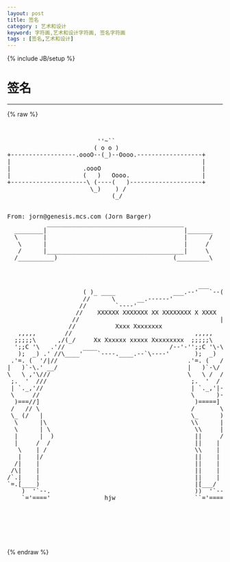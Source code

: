 ```yaml
---
layout: post
title: 签名
category : 艺术和设计
keyword: 字符画,艺术和设计字符画, 签名字符画
tags : [签名,艺术和设计]
---
```

{% include JB/setup %}
# 签名
---
{% raw %}
<pre>


                         &#039;&#039;~``
                        ( o o )
+------------------.oooO--(_)--Oooo.------------------+
|                                                     |
|                    .oooO                            |
|                    (   )   Oooo.                    |
+---------------------\ (----(   )--------------------+
                       \_)    ) /
                             (_/


From: jorn@genesis.mcs.com (Jorn Barger)
           ______________________________________
  ________|                                      |_______
  \       |                                      |      /
   \      |                                      |     /
   /      |______________________________________|     \
  /__________)                                (_________\



                                                     ___
                     ( )_ ____                ___.--&#039;   `--(  )
                     //      \      __.------&#039;              ||
                    //        `----&#039;                        ||
                   //    XXXXXX XXXXXXX XX XXXXXXXX X XXXX  ||
                  //                                       ||
                 //           Xxxx Xxxxxxxx                 ||
   ,,,,,        //                                  ,,,,,   ||
  ;;;;;\      ,/(_/     Xx Xxxxxx xxxxx Xxxxxxxxx  ;;;;;\   ||
  &#039;;;C &#039;\   .&#039;//     ____                    /--&#039;-&#039;&#039;;;C &#039;\-\|-:
   );  _) .&#039; //\____&#039;    `----.____.--`\----&#039;       );  _)  / :
 .&#039;=. (  &#039;/|//                                    .&#039;=. (   / /
|   )`-\.&#039; __/                                    |   )`-\/ /|
\   \ ,&#039;\///                                      \   \ /  /||
 ;.  &#039;  ///                                        ;.  &#039;  / ||
 | `._,&#039;//                                         | `._,&#039;|-||:
 \     //                                          \      )-||:
  )===//]                                           )=====] ||
 /   // \                                          /       \||
 \_ (/   |                                         \_      )||
  \      |\                                        \\      |
  \      | \                                        \\     |
  |      |  )                                       ||     /
  |     /  /                                        ||    |
   \    | /                                         \\    |
   |    |/                                          ||    |
  /|    |                                           ||    |
 /\|    |                                           ||    |
/`.|    |                                           ||    |
`=.[____)                                           |[___/
    )  &#039;`--.                                        ))  &#039;`--.
    `=&#039;====&#039;               hjw                      ``=&#039;====&#039;





 </pre>
{% endraw %}
